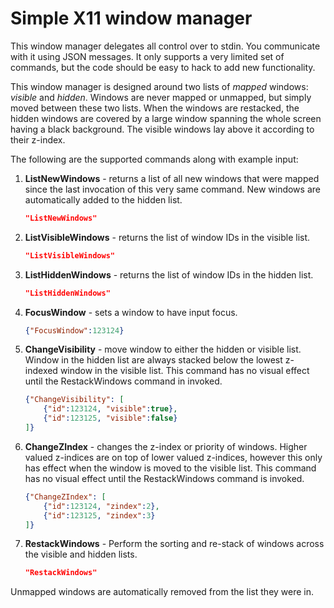 # Simple X11 window manager

This window manager delegates all control over to stdin. You communicate with it using JSON messages. It only supports a very limited set of commands, but the code should be easy to hack to add new functionality. 

This window manager is designed around two lists of *mapped* windows: *visible* and *hidden*. Windows are never mapped or unmapped, but simply moved between these two lists. When the windows are restacked,  the hidden windows are covered by a large window spanning the whole screen having a black background. The visible windows lay above it according to their z-index.

The following are the supported commands along with example input:

1. **ListNewWindows** - returns a list of all new windows that were mapped since the last invocation of this very same command. New windows are automatically added to the hidden list.

   ```json
   "ListNewWindows"
   ```

2. **ListVisibleWindows** - returns the list of window IDs in the visible list.

   ```json
   "ListVisibleWindows"
   ```

3. **ListHiddenWindows** - returns the list of window IDs in the hidden list.

   ```json
   "ListHiddenWindows"
   ```

4. **FocusWindow** - sets a window to have input focus.

   ```json
   {"FocusWindow":123124}
   ```

5. **ChangeVisibility** - move window to either the hidden or visible list. Window in the hidden list are always stacked below the lowest z-indexed window in the visible list. This command has no visual effect until the RestackWindows command in invoked.

   ```json
   {"ChangeVisibility": [
       {"id":123124, "visible":true},
       {"id":123125, "visible":false}
   ]}
   ```

6. **ChangeZIndex** - changes the z-index or priority of windows. Higher valued z-indices are on top of lower valued z-indices, however this only has effect when the window is moved to the visible list. This command has no visual effect until the RestackWindows command is invoked.

   ```json
   {"ChangeZIndex": [
       {"id":123124, "zindex":2},
       {"id":123125, "zindex":3}
   ]}
   ```

7. **RestackWindows** - Perform the sorting and re-stack of windows across the visible and hidden lists.

   ```json
   "RestackWindows"
   ```

Unmapped windows are automatically removed from the list they were in.

